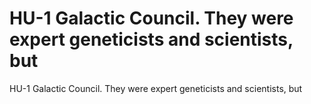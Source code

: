 # HU-1 Galactic Council. They were expert geneticists and scientists, but

HU-1 Galactic Council. They were expert geneticists and scientists, but